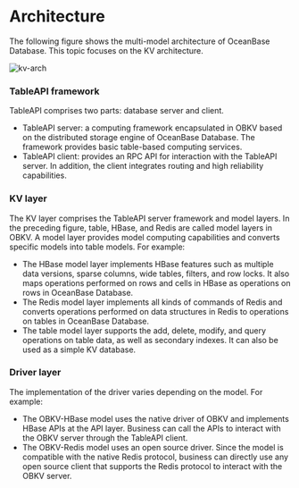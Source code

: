 # Architecture

The following figure shows the multi-model architecture of OceanBase Database. This topic focuses on the KV architecture.

![kv-arch](https://obportal.s3.ap-southeast-1.amazonaws.com/doc/img/OceanBase-Database-EN/kv-arch.jpg)

### TableAPI framework

TableAPI comprises two parts: database server and client.

* TableAPI server: a computing framework encapsulated in OBKV based on the distributed storage engine of OceanBase Database. The framework provides basic table-based computing services.
* TableAPI client: provides an RPC API for interaction with the TableAPI server. In addition, the client integrates routing and high reliability capabilities.

### KV layer

The KV layer comprises the TableAPI server framework and model layers. In the preceding figure, table, HBase, and Redis are called model layers in OBKV. A model layer provides model computing capabilities and converts specific models into table models. For example:

* The HBase model layer implements HBase features such as multiple data versions, sparse columns, wide tables, filters, and row locks. It also maps operations performed on rows and cells in HBase as operations on rows in OceanBase Database.
* The Redis model layer implements all kinds of commands of Redis and converts operations performed on data structures in Redis to operations on tables in OceanBase Database.
* The table model layer supports the add, delete, modify, and query operations on table data, as well as secondary indexes. It can also be used as a simple KV database.

### Driver layer

The implementation of the driver varies depending on the model. For example:

* The OBKV-HBase model uses the native driver of OBKV and implements HBase APIs at the API layer. Business can call the APIs to interact with the OBKV server through the TableAPI client.
* The OBKV-Redis model uses an open source driver. Since the model is compatible with the native Redis protocol, business can directly use any open source client that supports the Redis protocol to interact with the OBKV server.